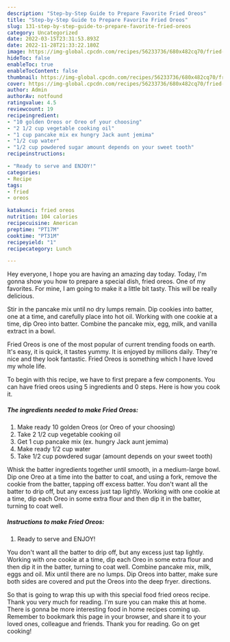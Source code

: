 ```yaml
---
description: "Step-by-Step Guide to Prepare Favorite Fried Oreos"
title: "Step-by-Step Guide to Prepare Favorite Fried Oreos"
slug: 131-step-by-step-guide-to-prepare-favorite-fried-oreos
category: Uncategorized
date: 2022-03-15T23:31:53.893Z
date: 2022-11-28T21:33:22.180Z
image: https://img-global.cpcdn.com/recipes/56233736/680x482cq70/fried-oreos-recipe-main-photo.jpg
hideToc: false
enableToc: true
enableTocContent: false
thumbnail: https://img-global.cpcdn.com/recipes/56233736/680x482cq70/fried-oreos-recipe-main-photo.jpg
cover: https://img-global.cpcdn.com/recipes/56233736/680x482cq70/fried-oreos-recipe-main-photo.jpg
author: Admin
authorAv: notfound
ratingvalue: 4.5
reviewcount: 19
recipeingredient:
- "10 golden Oreos or Oreo of your choosing"
- "2 1/2 cup vegetable cooking oil"
- "1 cup pancake mix ex hungry Jack aunt jemima"
- "1/2 cup water"
- "1/2 cup powdered sugar amount depends on your sweet tooth"
recipeinstructions:

- "Ready to serve and ENJOY!"
categories:
- Recipe
tags:
- fried
- oreos

katakunci: fried oreos 
nutrition: 104 calories
recipecuisine: American
preptime: "PT17M"
cooktime: "PT31M"
recipeyield: "1"
recipecategory: Lunch

---
```



Hey everyone, I hope you are having an amazing day today. Today, I'm gonna show you how to prepare a special dish, fried oreos. One of my favorites. For mine, I am going to make it a little bit tasty. This will be really delicious.

Stir in the pancake mix until no dry lumps remain. Dip cookies into batter, one at a time, and carefully place into hot oil. Working with one cookie at a time, dip Oreo into batter. Combine the pancake mix, egg, milk, and vanilla extract in a bowl.

Fried Oreos is one of the most popular of current trending foods on earth. It's easy, it is quick, it tastes yummy. It is enjoyed by millions daily. They're nice and they look fantastic. Fried Oreos is something which I have loved my whole life.


To begin with this recipe, we have to first prepare a few components. You can have fried oreos using 5 ingredients and 0 steps. Here is how you cook it.

<!--inarticleads1-->

##### The ingredients needed to make Fried Oreos:

1. Make ready 10 golden Oreos (or Oreo of your choosing)
1. Take 2 1/2 cup vegetable cooking oil
1. Get 1 cup pancake mix (ex. hungry Jack aunt jemima)
1. Make ready 1/2 cup water
1. Take 1/2 cup powdered sugar (amount depends on your sweet tooth)


Whisk the batter ingredients together until smooth, in a medium-large bowl. Dip one Oreo at a time into the batter to coat, and using a fork, remove the cookie from the batter, tapping off excess batter. You don&#39;t want all the batter to drip off, but any excess just tap lightly. Working with one cookie at a time, dip each Oreo in some extra flour and then dip it in the batter, turning to coat well. 

<!--inarticleads2-->

##### Instructions to make Fried Oreos:


1. Ready to serve and ENJOY!

You don&#39;t want all the batter to drip off, but any excess just tap lightly. Working with one cookie at a time, dip each Oreo in some extra flour and then dip it in the batter, turning to coat well. Combine pancake mix, milk, eggs and oil. Mix until there are no lumps. Dip Oreos into batter, make sure both sides are covered and put the Oreos into the deep fryer. directions. 

So that is going to wrap this up with this special food fried oreos recipe. Thank you very much for reading. I'm sure you can make this at home. There is gonna be more interesting food in home recipes coming up. Remember to bookmark this page in your browser, and share it to your loved ones, colleague and friends. Thank you for reading. Go on get cooking!
